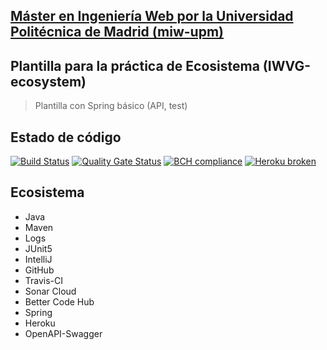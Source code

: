 ## [Máster en Ingeniería Web por la Universidad Politécnica de Madrid (miw-upm)](http://miw.etsisi.upm.es)
## Plantilla para la práctica de Ecosistema (IWVG-ecosystem)
> Plantilla con Spring básico (API, test) 

## Estado de código
[![Build Status](https://travis-ci.org/Mary-Tarapuez/iwvg-ecosystem-tarapuezmary.svg?branch=develop)](https://travis-ci.org/Mary-Tarapuez/iwvg-ecosystem-tarapuezmary)
[![Quality Gate Status](https://sonarcloud.io/api/project_badges/measure?project=es.upm.miw%3Aiwvg-ecosystem-tarapuezmary&metric=alert_status)](https://sonarcloud.io/dashboard?id=es.upm.miw%3Aiwvg-ecosystem-tarapuezmary)
[![BCH compliance](https://bettercodehub.com/edge/badge/Mary-Tarapuez/iwvg-ecosystem-tarapuezmary?branch=develop)](https://bettercodehub.com/)
[![Heroku broken](https://iwvg-ecosystem-tarapuezmary.herokuapp.com/system/version-badge)](https://iwvg-ecosystem-tarapuezmary.herokuapp.com/swagger-ui.html)

## Ecosistema
* Java
* Maven
* Logs
* JUnit5
* IntelliJ
* GitHub
* Travis-CI
* Sonar Cloud
* Better Code Hub
* Spring
* Heroku
* OpenAPI-Swagger
